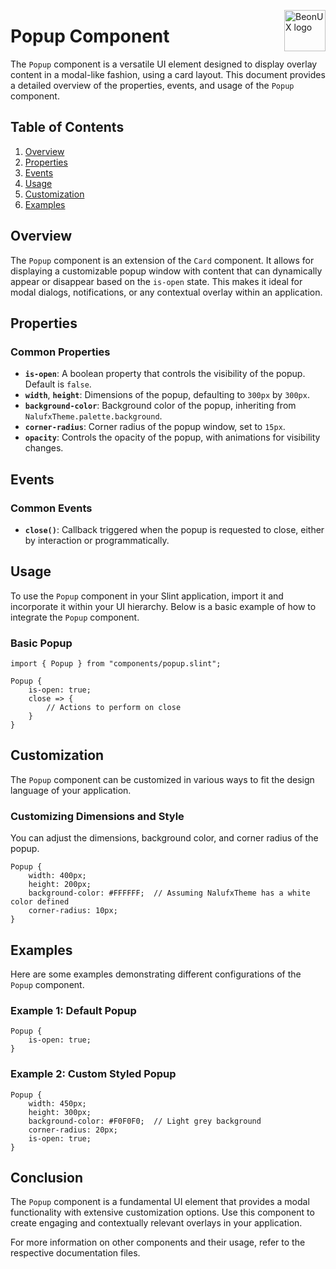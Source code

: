 <!-- markdownlint-disable MD033 MD041 -->

<img src="https://kura.pro/beonux/images/logos/beonux.svg"
alt="BeonUX logo" width="66" align="right" />

<!-- markdownlint-enable MD033 MD041 -->

# Popup Component

The `Popup` component is a versatile UI element designed to display overlay content in a modal-like fashion, using a card layout. This document provides a detailed overview of the properties, events, and usage of the `Popup` component.

## Table of Contents

1. [Overview](#overview)
2. [Properties](#properties)
3. [Events](#events)
4. [Usage](#usage)
5. [Customization](#customization)
6. [Examples](#examples)

## Overview

The `Popup` component is an extension of the `Card` component. It allows for displaying a customizable popup window with content that can dynamically appear or disappear based on the `is-open` state. This makes it ideal for modal dialogs, notifications, or any contextual overlay within an application.

## Properties

### Common Properties

- **`is-open`**: A boolean property that controls the visibility of the popup. Default is `false`.
- **`width`**, **`height`**: Dimensions of the popup, defaulting to `300px` by `300px`.
- **`background-color`**: Background color of the popup, inheriting from `NalufxTheme.palette.background`.
- **`corner-radius`**: Corner radius of the popup window, set to `15px`.
- **`opacity`**: Controls the opacity of the popup, with animations for visibility changes.

## Events

### Common Events

- **`close()`**: Callback triggered when the popup is requested to close, either by interaction or programmatically.

## Usage

To use the `Popup` component in your Slint application, import it and incorporate it within your UI hierarchy. Below is a basic example of how to integrate the `Popup` component.

### Basic Popup

```slint
import { Popup } from "components/popup.slint";

Popup {
    is-open: true;
    close => {
        // Actions to perform on close
    }
}
```

## Customization

The `Popup` component can be customized in various ways to fit the design language of your application.

### Customizing Dimensions and Style

You can adjust the dimensions, background color, and corner radius of the popup.

```slint
Popup {
    width: 400px;
    height: 200px;
    background-color: #FFFFFF;  // Assuming NalufxTheme has a white color defined
    corner-radius: 10px;
}
```

## Examples

Here are some examples demonstrating different configurations of the `Popup` component.

### Example 1: Default Popup

```slint
Popup {
    is-open: true;
}
```

### Example 2: Custom Styled Popup

```slint
Popup {
    width: 450px;
    height: 300px;
    background-color: #F0F0F0;  // Light grey background
    corner-radius: 20px;
    is-open: true;
}
```

## Conclusion

The `Popup` component is a fundamental UI element that provides a modal functionality with extensive customization options. Use this component to create engaging and contextually relevant overlays in your application.

For more information on other components and their usage, refer to the respective documentation files.

